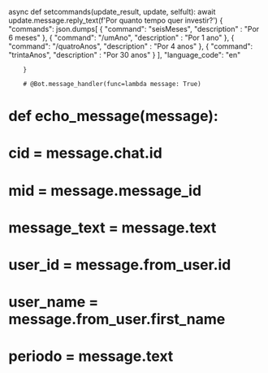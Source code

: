

async def setcommands(update_result, update, selfult):
    await update.message.reply_text(f'Por quanto tempo quer investir?')
    {
            "commands": json.dumps[
            {
                "command": "seisMeses",
                "description" : "Por 6 meses"
            },
            {
                "command": "/umAno",
                "description" : "Por 1 ano"
            },
            {
                "command": "/quatroAnos",
                "description" : "Por 4 anos"
            },
            {
                "command": "trintaAnos",
                "description" : "Por 30 anos"
            }
            ],
            "language_code": "en"

        }

        # @Bot.message_handler(func=lambda message: True)
  #  def echo_message(message):
   #     cid = message.chat.id
#    mid = message.message_id 
#        message_text = message.text 
#        user_id = message.from_user.id 
#        user_name = message.from_user.first_name 
#        periodo = message.text
    

 
